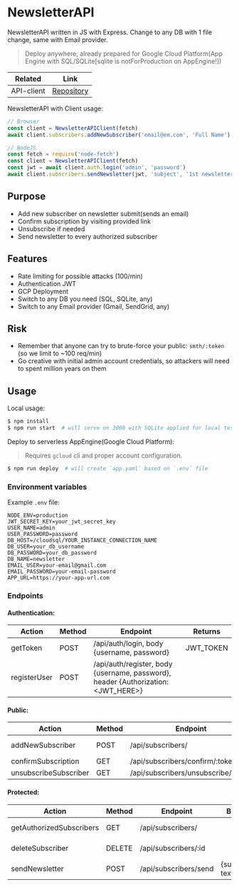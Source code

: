 # NewsletterAPI
NewsletterAPI written in JS with Express. Change to any DB with 1 file change, same with Email provider.

> Deploy anywhere, already prepared for Google Cloud Platform(App Engine with SQL/SQLite[sqlite is notForProduction on AppEngine!])

| Related    | Link                                                     |
|------------|----------------------------------------------------------|
| API-client | [Repository](https://github.com/Walikuperek/API-clients) |

NewsletterAPI with Client usage:
```javascript copy
// Browser
const client = NewsletterAPIClient(fetch)
await client.subscribers.addNewSubscriber('email@em.com', 'Full Name') // will send confirmation email

// NodeJS
const fetch = require('node-fetch')
const client = NewsletterAPIClient(fetch)
const jwt = await client.auth.login('admin', 'password')
await client.subscribers.sendNewsletter(jwt, 'subject', '1st newsletter message 🎉🎂')
```

## Purpose
- Add new subscriber on newsletter submit(sends an email)
- Confirm subscription by visiting provided link
- Unsubscribe if needed
- Send newsletter to every authorized subscriber

## Features
- Rate limiting for possible attacks (100/min)
- Authentication JWT
- GCP Deployment
- Switch to any DB you need (SQL, SQLite, any)
- Switch to any Email provider (Gmail, SendGrid, any)

## Risk
- Remember that anyone can try to brute-force your public: `smth/:token` (so we limit to ~100 req/min)
- Go creative with initial admin account credentials, so attackers will need to spent million years on them

## Usage
Local usage:
```bash copy
$ npm install
$ npm run start  # will serve on 3000 with SQLite applied for local testing
```

Deploy to serverless AppEngine(Google Cloud Platform):
> Requires `gcloud` cli and proper account configuration.
```bash copy
$ npm run deploy  # will create `app.yaml` based on `.env` file
```

### Environment variables

Example `.env` file:
```env
NODE_ENV=production
JWT_SECRET_KEY=your_jwt_secret_key
USER_NAME=admin
USER_PASSWORD=password
DB_HOST=/cloudsql/YOUR_INSTANCE_CONNECTION_NAME
DB_USER=your_db_username
DB_PASSWORD=your_db_password
DB_NAME=newsletter
EMAIL_USER=your-email@gmail.com
EMAIL_PASSWORD=your-email-password
APP_URL=https://your-app-url.com
```

### Endpoints

#### Authentication:
| Action       | Method | Endpoint                                                                          | Returns   |
|--------------|--------|-----------------------------------------------------------------------------------|-----------|
| getToken     | POST   | /api/auth/login, body {username, password}                                        | JWT_TOKEN |
| registerUser | POST   | /api/auth/register, body {username, password}, header {Authorization: <JWT_HERE>} |           |

#### Public:
| Action                | Method | Endpoint                                 | Body                     |
|-----------------------|--------|------------------------------------------|--------------------------|
| addNewSubscriber      | POST   | /api/subscribers/                        | {username, password}     |
| confirmSubscription   | GET    | /api/subscribers/confirm/:token          |                          |
| unsubscribeSubscriber | GET    | /api/subscribers/unsubscribe/:token      |                          |

#### Protected:
| Action                  | Method | Endpoint                                 | Body                     | Header                                |
|-------------------------|--------|------------------------------------------|--------------------------|---------------------------------------|
| getAuthorizedSubscribers| GET    | /api/subscribers/                        |                          | {Authorization: `<JWT_HERE>`}         |
| deleteSubscriber        | DELETE | /api/subscribers/:id                     |                          | {Authorization: `<JWT_HERE>`}         |
| sendNewsletter          | POST   | /api/subscribers/send                    | {subject, text}          | {Authorization: `<JWT_HERE>`}         |
